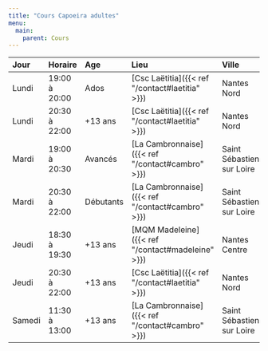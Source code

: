 ```yaml
---
title: "Cours Capoeira adultes"
menu:
  main:
    parent: Cours
---
```


<!--more-->

 **Jour**    | **Horaire**    | **Age**      | **Lieu**                                          | **Ville**
:------------|:---------------|:-------------|:--------------------------------------------------|:--------------------------
 Lundi       | 19:00 à 20:00  | Ados         | [Csc Laëtitia]({{< ref "/contact#laetitia" >}})   | Nantes Nord
 Lundi       | 20:30 à 22:00  | +13 ans      | [Csc Laëtitia]({{< ref "/contact#laetitia" >}})   | Nantes Nord
 Mardi       | 19:00 à 20:30  | Avancés      | [La Cambronnaise]({{< ref "/contact#cambro" >}})  | Saint Sébastien sur Loire
 Mardi       | 20:30 à 22:00  | Débutants    | [La Cambronnaise]({{< ref "/contact#cambro" >}})  | Saint Sébastien sur Loire
 Jeudi       | 18:30 à 19:30  | +13 ans      | [MQM Madeleine]({{< ref "/contact#madeleine" >}}) | Nantes Centre
 Jeudi       | 20:30 à 22:00  | +13 ans      | [Csc Laëtitia]({{< ref "/contact#laetitia" >}})   | Nantes Nord
 Samedi      | 11:30 à 13:00  | +13 ans      | [La Cambronnaise]({{< ref "/contact#cambro" >}})  | Saint Sébastien sur Loire
